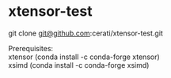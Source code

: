 # xtensor-test

git clone git@github.com:cerati/xtensor-test.git

Prerequisites:<BR>
xtensor (conda install -c conda-forge xtensor) <BR>
xsimd (conda install -c conda-forge xsimd)<BR>
